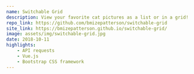 ```yaml
---
name: Switchable Grid
description: View your favorite cat pictures as a list or in a grid!
repo_link: https://github.com/bmizepatterson/switchable-grid
site_link: https://bmizepatterson.github.io/switchable-grid/
image: assets/img/switchable-grid.jpg
date: 2018-10-11
highlights:
    - API requests
    - Vue.js
    - Bootstrap CSS framework
---
```

